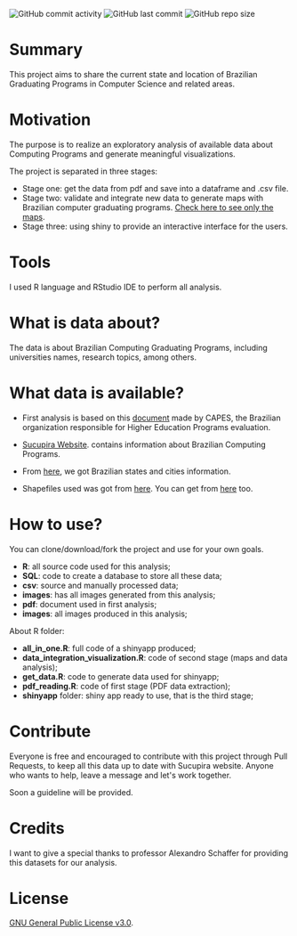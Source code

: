 ![GitHub commit activity](https://img.shields.io/github/commit-activity/y/Lubrum/Graduating-Programs-Brazil) ![GitHub last commit](https://img.shields.io/github/last-commit/Lubrum/Graduating-Programs-Brazil) ![GitHub repo size](https://img.shields.io/github/repo-size/Lubrum/Graduating-Programs-Brazil)

# Summary

This project aims to share the current state and location of Brazilian Graduating Programs in Computer Science and related areas.

# Motivation

The purpose is to realize an exploratory analysis of available data about Computing Programs and generate meaningful visualizations.

The project is separated in three stages:
- Stage one: get the data from pdf and save into a dataframe and .csv file.
- Stage two: validate and integrate new data to generate maps with Brazilian computer graduating programs. [Check here to see only the maps](https://github.com/Lubrum/Graduating-Programs-Brazil/tree/master/images).
- Stage three: using shiny to provide an interactive interface for the users.

# Tools 

I used R language and RStudio IDE to perform all analysis.

# What is data about?

The data is about Brazilian Computing Graduating Programs, including universities names, research topics, among others. 

# What data is available?

- First analysis is based on this [document](https://capes.gov.br/images/stories/download/avaliacao/relatorios-finais-quadrienal-2017/20122017-CIENCIA-DA-COMPUTACAO-quadrienal.pdf) made by CAPES, the Brazilian organization responsible for Higher Education Programs evaluation.

- [Sucupira Website](https://sucupira.capes.gov.br/sucupira/public/consultas/coleta/programa/quantitativos/quantitativoIes.jsf?areaAvaliacao=2&areaConhecimento=10300007). contains information about Brazilian Computing Programs. 

- From [here](https://github.com/kelvins/Municipios-Brasileiros/tree/master/csv), we got Brazilian states and cities information. 

- Shapefiles used was got from [here](http://www.uel.br/laboratorios/lapege/pages/base-de-dados-br.php). You can get from [here](http://forest-gis.com/download-de-shapefiles/) too.

# How to use?

You can clone/download/fork the project and use for your own goals. 

- **R**: all source code used for this analysis;
- **SQL**: code to create a database to store all these data;
- **csv**: source and manually processed data;
- **images**: has all images generated from this analysis;
- **pdf**: document used in first analysis;
- **images**: all images produced in this analysis;

About R folder:

- **all_in_one.R**: full code of a shinyapp produced;
- **data_integration_visualization.R**: code of second stage (maps and data analysis);
- **get_data.R**: code to generate data used for shinyapp;
- **pdf_reading.R**: code of first stage (PDF data extraction);
- **shinyapp** folder: shiny app ready to use, that is the third stage;

# Contribute

Everyone is free and encouraged to contribute with this project through Pull Requests, to keep all this data up to date with Sucupira website. Anyone who wants to help, leave a message and let's work together. 

Soon a guideline will be provided.

# Credits

I want to give a special thanks to professor Alexandro Schaffer for providing this datasets for our analysis. 

# License

[GNU General Public License v3.0](https://github.com/Lubrum/Graduating-Programs-Brazil/blob/master/LICENSE).
